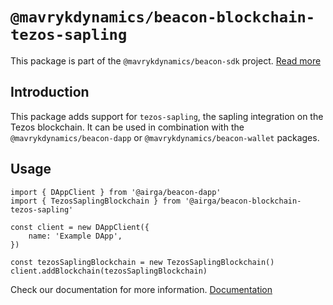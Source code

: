 # `@mavrykdynamics/beacon-blockchain-tezos-sapling`

This package is part of the `@mavrykdynamics/beacon-sdk` project. [Read more](https://github.com/mavryk-network/beacon-sdk)

## Introduction

This package adds support for `tezos-sapling`, the sapling integration on the Tezos blockchain. It can be used in combination with the `@mavrykdynamics/beacon-dapp` or `@mavrykdynamics/beacon-wallet` packages.

## Usage

```
import { DAppClient } from '@airga/beacon-dapp'
import { TezosSaplingBlockchain } from '@airga/beacon-blockchain-tezos-sapling'

const client = new DAppClient({
    name: 'Example DApp',
})

const tezosSaplingBlockchain = new TezosSaplingBlockchain()
client.addBlockchain(tezosSaplingBlockchain)
```

Check our documentation for more information. [Documentation](https://docs.walletbeacon.io)
